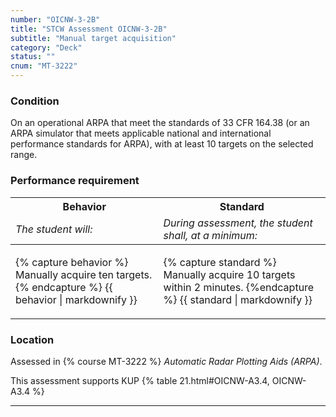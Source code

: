 ```yaml
---
number: "OICNW-3-2B"
title: "STCW Assessment OICNW-3-2B"
subtitle: "Manual target acquisition"
category: "Deck"
status: ""
cnum: "MT-3222"
---
```

### Condition

On an operational ARPA that meet the standards of 33 CFR 164.38 (or an ARPA simulator that meets applicable national and international performance standards for ARPA), with at least 10 targets on the selected range.

### Performance requirement 

<table width='100%' class='Guidelines'>
 <thead>
 <tr>
     <th class='thirty'>Behavior</th>
     <th class='seventy'>Standard</th>
 </tr>
 <tr>
     <td><em>The student will:</em></td>
     <td><em>During assessment, the student shall, at a minimum:</em></td>
 </tr>
 </thead>
 <tbody>
 

<tr><td>

{% capture behavior %}
Manually acquire ten targets.
{% endcapture %}
{{ behavior | markdownify }}

</td><td>

{% capture standard %}
Manually acquire 10 targets within 2 minutes.
{%endcapture %}
{{ standard | markdownify }}

</td></tr>



 </tbody>
 </table>

### Location

Assessed in  {% course  MT-3222 %}  *Automatic Radar Plotting Aids (ARPA)*.

This assessment supports KUP {% table 21.html#OICNW-A3.4, OICNW-A3.4 %}

***

